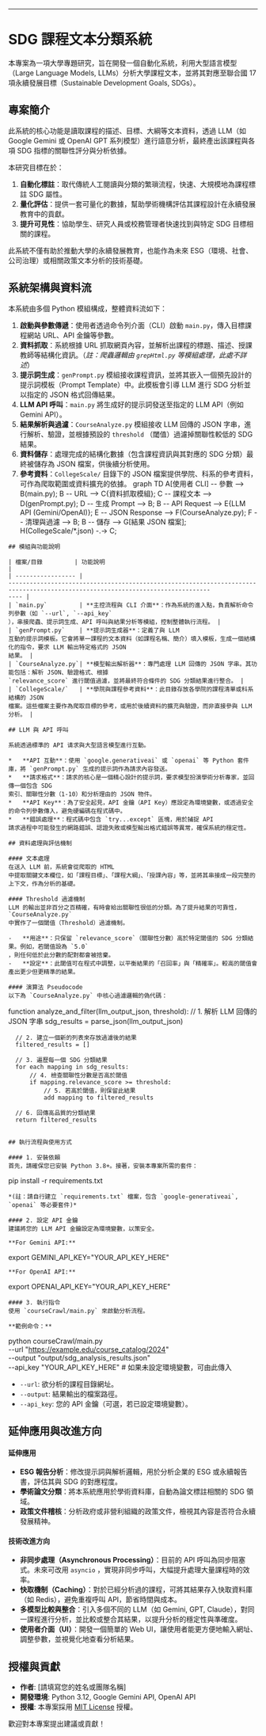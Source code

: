 
  ---

   # SDG 課程文本分類系統
   
   本專案為一項大學專題研究，旨在開發一個自動化系統，利用大型語言模型（Large Language Models, 
   LLMs）分析大學課程文本，並將其對應至聯合國 17 項永續發展目標（Sustainable Development Goals, SDGs）。
   
   ## 專案簡介
   
   此系統的核心功能是讀取課程的描述、目標、大綱等文本資料，透過 LLM（如 Google Gemini 或 OpenAI GPT 
   系列模型）進行語意分析，最終產出該課程與各項 SDG 指標的關聯性評分與分析依據。
   
   本研究目標在於：
   1.  **自動化標註**：取代傳統人工閱讀與分類的繁瑣流程，快速、大規模地為課程標註 SDG 屬性。
   2.  **量化評估**：提供一套可量化的數據，幫助學術機構評估其課程設計在永續發展教育中的貢獻。
   3.  **提升可見性**：協助學生、研究人員或校務管理者快速找到與特定 SDG 目標相關的課程。
   
   此系統不僅有助於推動大學的永續發展教育，也能作為未來 ESG（環境、社會、公司治理）或相關政策文本分析的技術基礎。
   
   ## 系統架構與資料流
   
   本系統由多個 Python 模組構成，整體資料流如下：
   
   1.  **啟動與參數傳遞**：使用者透過命令列介面（CLI）啟動 `main.py`，傳入目標課程網站 URL、API 金鑰等參數。
   2.  **資料抓取**：系統根據 URL 抓取網頁內容，並解析出課程的標題、描述、授課教師等結構化資訊。（*註：爬蟲邏輯由 `grepHtml.py` 
   等模組處理，此處不詳述*）
   3.  **提示詞生成**：`genPrompt.py` 模組接收課程資訊，並將其嵌入一個預先設計的提示詞模板（Prompt Template）中。此模板會引導 LLM 
   進行 SDG 分析並以指定的 JSON 格式回傳結果。
   4.  **LLM API 呼叫**：`main.py` 將生成好的提示詞發送至指定的 LLM API（例如 Gemini API）。
   5.  **結果解析與過濾**：`CourseAnalyze.py` 模組接收 LLM 回傳的 JSON 字串，進行解析、驗證，並根據預設的 `threshold`
   （閾值）過濾掉關聯性較低的 SDG 結果。
   6.  **資料儲存**：處理完成的結構化數據（包含課程資訊與其對應的 SDG 分類）最終被儲存為 JSON 檔案，供後續分析使用。
   7.  **參考資料**：`CollegeScale/` 目錄下的 JSON 檔案提供學院、科系的參考資料，可作為爬取範圍或資料擴充的依據。
  graph TD
      A[使用者 CLI] -- 參數 --> B(main.py);
      B -- URL --> C{資料抓取模組};
      C -- 課程文本 --> D(genPrompt.py);
      D -- 生成 Prompt --> B;
      B -- API Request --> E{LLM API (Gemini/OpenAI)};
      E -- JSON Response --> F(CourseAnalyze.py);
      F -- 清理與過濾 --> B;
      B -- 儲存 --> G[結果 JSON 檔案];
      H(CollegeScale/*.json) -.-> C;
    
    ## 模組與功能說明
    
    | 檔案/目錄         | 功能說明
    |
    | ----------------- | 
    -------------------------------------------------------------------------------------------------------------------------------
    ---- |
    | `main.py`         | **主控流程與 CLI 介面**：作為系統的進入點，負責解析命令列參數（如 `--url`, `--api_key`
    ），串接爬蟲、提示詞生成、API 呼叫與結果分析等模組，控制整體執行流程。 |
    | `genPrompt.py`    | **提示詞生成器**：定義了與 LLM 
    互動的提示詞模板。它會將單一課程的文本資料（如課程名稱、簡介）填入模板，生成一個結構化的指令，要求 LLM 輸出特定格式的 JSON 
    結果。 |
    | `CourseAnalyze.py`| **模型輸出解析器**：專門處理 LLM 回傳的 JSON 字串。其功能包括：解析 JSON、驗證格式、根據 
    `relevance_score` 進行閾值過濾，並將最終符合條件的 SDG 分類結果進行整合。 |
    | `CollegeScale/`   | **學院與課程參考資料**：此目錄存放各學院的課程清單或科系結構的 JSON 
    檔案。這些檔案主要作為爬取目標的參考，或用於後續資料的擴充與驗證，而非直接參與 LLM 分析。 |
    
    ## LLM 與 API 呼叫
    
    系統透過標準的 API 请求與大型語言模型進行互動。
    
    *   **API 互動**：使用 `google.generativeai` 或 `openai` 等 Python 套件庫，將 `genPrompt.py` 生成的提示詞作為請求內容發送。
    *   **請求格式**：請求的核心是一個精心設計的提示詞，要求模型扮演學術分析專家，並回傳一個包含 SDG 
    索引、關聯性分數（1-10）和分析理由的 JSON 物件。
    *   **API Key**：為了安全起見，API 金鑰（API Key）應設定為環境變數，或透過安全的命令列參數傳入，避免硬編碼在程式碼中。
    *   **錯誤處理**：程式碼中包含 `try...except` 區塊，用於捕捉 API 
    請求過程中可能發生的網路錯誤、認證失敗或模型輸出格式錯誤等異常，確保系統的穩定性。
    
    ## 資料處理與評估機制
    
    #### 文本處理
    在送入 LLM 前，系統會從爬取的 HTML 
    中提取關鍵文本欄位，如「課程目標」、「課程大綱」、「授課內容」等，並將其串接成一段完整的上下文，作為分析的基礎。
    
    #### Threshold 過濾機制
    LLM 的輸出並非百分之百精確，有時會給出關聯性很低的分類。為了提升結果的可靠性，`CourseAnalyze.py` 
    中實作了一個閾值（Threshold）過濾機制。
    
    -   **用途**：只保留 `relevance_score`（關聯性分數）高於特定閾值的 SDG 分類結果。例如，若閾值設為 `5.0`
    ，則任何低於此分數的配對都會被捨棄。
    -   **設定**：此閾值可在程式中調整，以平衡結果的「召回率」與「精確率」。較高的閾值會產出更少但更精準的結果。
    
    #### 演算法 Pseudocode
    以下為 `CourseAnalyze.py` 中核心過濾邏輯的偽代碼：
  function analyze_and_filter(llm_output_json, threshold):
      // 1. 解析 LLM 回傳的 JSON 字串
      sdg_results = parse_json(llm_output_json)

      // 2. 建立一個新的列表來存放過濾後的結果
      filtered_results = []

      // 3. 遍歷每一個 SDG 分類結果
      for each mapping in sdg_results:
          // 4. 檢查關聯性分數是否高於閾值
          if mapping.relevance_score >= threshold:
              // 5. 若高於閾值，則保留此結果
              add mapping to filtered_results

      // 6. 回傳高品質的分類結果
      return filtered_results

    
    ## 執行流程與使用方式
    
    #### 1. 安裝依賴
    首先，請確保您已安裝 Python 3.8+。接著，安裝本專案所需的套件：
  pip install -r requirements.txt

    *(註：請自行建立 `requirements.txt` 檔案，包含 `google-generativeai`, `openai` 等必要套件)*
    
    #### 2. 設定 API 金鑰
    建議將您的 LLM API 金鑰設定為環境變數，以策安全。
    
    **For Gemini API:**
  export GEMINI_API_KEY="YOUR_API_KEY_HERE"
    
    **For OpenAI API:**
  export OPENAI_API_KEY="YOUR_API_KEY_HERE"
    
    #### 3. 執行指令
    使用 `courseCrawl/main.py` 來啟動分析流程。
    
    **範例命令：**
  python courseCrawl/main.py \
      --url "https://example.edu/course_catalog/2024" \
      --output "output/sdg_analysis_results.json" \
      --api_key "YOUR_API_KEY_HERE"  # 如果未設定環境變數，可由此傳入

  *   `--url`: 欲分析的課程目錄網址。
  *   `--output`: 結果輸出的檔案路徑。
  *   `--api_key`: 您的 API 金鑰（可選，若已設定環境變數）。
  
  ## 延伸應用與改進方向
  
  #### 延伸應用
  *   **ESG 報告分析**：修改提示詞與解析邏輯，用於分析企業的 ESG 或永續報告書，評估其與 SDG 的對應程度。
  *   **學術論文分類**：將本系統應用於學術資料庫，自動為論文標註相關的 SDG 領域。
  *   **政策文件稽核**：分析政府或非營利組織的政策文件，檢視其內容是否符合永續發展精神。
  
  #### 技術改進方向
  *   **非同步處理（Asynchronous Processing）**：目前的 API 呼叫為同步阻塞式。未來可改用 `asyncio`
  ，實現非同步呼叫，大幅提升處理大量課程時的效率。
  *   **快取機制（Caching）**：對於已經分析過的課程，可將其結果存入快取資料庫（如 Redis），避免重複呼叫 API，節省時間與成本。
  *   **多模型比較與整合**：引入多個不同的 LLM（如 Gemini, GPT, 
  Claude），對同一課程進行分析，並比較或整合其結果，以提升分析的穩定性與準確度。
  *   **使用者介面（UI）**：開發一個簡單的 Web UI，讓使用者能更方便地輸入網址、調整參數，並視覺化地查看分析結果。
  
  ## 授權與貢獻
  
  *   **作者**: [請填寫您的姓名或團隊名稱]
  *   **開發環境**: Python 3.12, Google Gemini API, OpenAI API
  *   **授權**: 本專案採用 [MIT License](https://opensource.org/licenses/MIT) 授權。
  
  歡迎對本專案提出建議或貢獻！

